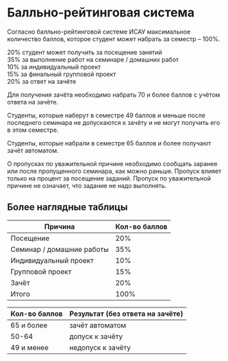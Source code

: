 # Балльно-рейтинговая система

Согласно балльно-рейтинговой системе ИСАУ максимальное количество баллов, которое студент может набрать за семестр – 100%.

20% студент может получить за посещение занятий  
35% за выполнение работ на семинаре / домашних работ  
10% за индивидуальный проект  
15% за финальный групповой проект  
20% за ответ на зачёте

Для получения зачёта необходимо набрать 70 и более баллов с учётом ответа на зачёте.

Студенты, которые наберут в семестре 49 баллов и меньше после последнего семинара не допускаются к зачёту и не могут получить его в этом семестре.

Студенты, которые набрали в семестре 65 баллов и более получают зачёт автоматом.

О пропусках по уважительной причине необходимо сообщать заранее или после пропущенного семинара, как можно раньше. Пропуск влияет только на процент за посещение заданий. Пропуск по уважительной причине не означает, что задание не надо выполнять.

## Более наглядные таблицы

| Причина                   | Кол-во баллов |
| ------------------------- | ------------- |
| Посещение                 | 20%           |
| Семинар / домашние работы | 35%           |
| Индивидуальный проект     | 10%           |
| Групповой проект          | 15%           |
| Зачёт                     | 20%           |
| Итого                     | 100%          |

| Кол-во баллов | Результат (без ответа на зачёте) |
| ------------- | -------------------------------- |
| 65 и более    | зачёт автоматом                  |
| 50-64         | допуск к зачёту                  |
| 49 и менее    | недопуск к зачёту                |

